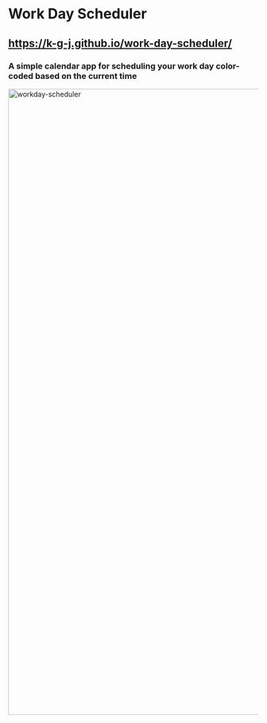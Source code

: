 # Work Day Scheduler
## https://k-g-j.github.io/work-day-scheduler/ 
### A simple calendar app for scheduling your work day color-coded based on the current time
<img width="1258" alt="workday-scheduler" src="https://user-images.githubusercontent.com/91970214/148735832-295f67c1-88ef-4738-a6fa-3f009e37a737.png">


